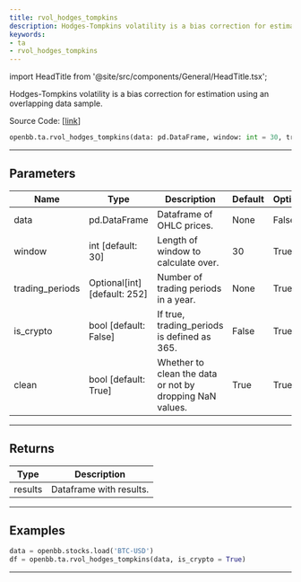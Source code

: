 ```yaml
---
title: rvol_hodges_tompkins
description: Hodges-Tompkins volatility is a bias correction for estimation using an overlapping data sample
keywords:
- ta
- rvol_hodges_tompkins
---
```


import HeadTitle from '@site/src/components/General/HeadTitle.tsx';

<HeadTitle title="ta.rvol_hodges_tompkins - Reference | OpenBB SDK Docs" />

Hodges-Tompkins volatility is a bias correction for estimation using an overlapping data sample.

Source Code: [[link](https://github.com/OpenBB-finance/OpenBBTerminal/tree/main/openbb_terminal/common/technical_analysis/volatility_model.py#L365)]

```python wordwrap
openbb.ta.rvol_hodges_tompkins(data: pd.DataFrame, window: int = 30, trading_periods: Optional[int] = None, is_crypto: bool = False, clean: Any = True)
```

---

## Parameters

| Name | Type | Description | Default | Optional |
| ---- | ---- | ----------- | ------- | -------- |
| data | pd.DataFrame | Dataframe of OHLC prices. | None | False |
| window | int [default: 30] | Length of window to calculate over. | 30 | True |
| trading_periods | Optional[int] [default: 252] | Number of trading periods in a year. | None | True |
| is_crypto | bool [default: False] | If true, trading_periods is defined as 365. | False | True |
| clean | bool [default: True] | Whether to clean the data or not by dropping NaN values. | True | True |


---

## Returns

| Type | Description |
| ---- | ----------- |
| results | Dataframe with results. |
---

## Examples

```python
data = openbb.stocks.load('BTC-USD')
df = openbb.ta.rvol_hodges_tompkins(data, is_crypto = True)
```

---

